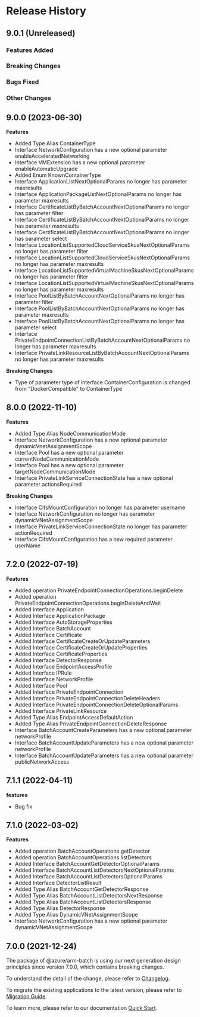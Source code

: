 # Release History

## 9.0.1 (Unreleased)

### Features Added

### Breaking Changes

### Bugs Fixed

### Other Changes

## 9.0.0 (2023-06-30)
    
**Features**

  - Added Type Alias ContainerType
  - Interface NetworkConfiguration has a new optional parameter enableAcceleratedNetworking
  - Interface VMExtension has a new optional parameter enableAutomaticUpgrade
  - Added Enum KnownContainerType
  - Interface ApplicationListNextOptionalParams no longer has parameter maxresults
  - Interface ApplicationPackageListNextOptionalParams no longer has parameter maxresults
  - Interface CertificateListByBatchAccountNextOptionalParams no longer has parameter filter
  - Interface CertificateListByBatchAccountNextOptionalParams no longer has parameter maxresults
  - Interface CertificateListByBatchAccountNextOptionalParams no longer has parameter select
  - Interface LocationListSupportedCloudServiceSkusNextOptionalParams no longer has parameter filter
  - Interface LocationListSupportedCloudServiceSkusNextOptionalParams no longer has parameter maxresults
  - Interface LocationListSupportedVirtualMachineSkusNextOptionalParams no longer has parameter filter
  - Interface LocationListSupportedVirtualMachineSkusNextOptionalParams no longer has parameter maxresults
  - Interface PoolListByBatchAccountNextOptionalParams no longer has parameter filter
  - Interface PoolListByBatchAccountNextOptionalParams no longer has parameter maxresults
  - Interface PoolListByBatchAccountNextOptionalParams no longer has parameter select
  - Interface PrivateEndpointConnectionListByBatchAccountNextOptionalParams no longer has parameter maxresults
  - Interface PrivateLinkResourceListByBatchAccountNextOptionalParams no longer has parameter maxresults

**Breaking Changes**

  - Type of parameter type of interface ContainerConfiguration is changed from "DockerCompatible" to ContainerType

   
## 8.0.0 (2022-11-10)
    
**Features**

  - Added Type Alias NodeCommunicationMode
  - Interface NetworkConfiguration has a new optional parameter dynamicVnetAssignmentScope
  - Interface Pool has a new optional parameter currentNodeCommunicationMode
  - Interface Pool has a new optional parameter targetNodeCommunicationMode
  - Interface PrivateLinkServiceConnectionState has a new optional parameter actionsRequired

**Breaking Changes**

  - Interface CifsMountConfiguration no longer has parameter username
  - Interface NetworkConfiguration no longer has parameter dynamicVNetAssignmentScope
  - Interface PrivateLinkServiceConnectionState no longer has parameter actionRequired
  - Interface CifsMountConfiguration has a new required parameter userName
    
    
## 7.2.0 (2022-07-19)
    
**Features**

  - Added operation PrivateEndpointConnectionOperations.beginDelete
  - Added operation PrivateEndpointConnectionOperations.beginDeleteAndWait
  - Added Interface Application
  - Added Interface ApplicationPackage
  - Added Interface AutoStorageProperties
  - Added Interface BatchAccount
  - Added Interface Certificate
  - Added Interface CertificateCreateOrUpdateParameters
  - Added Interface CertificateCreateOrUpdateProperties
  - Added Interface CertificateProperties
  - Added Interface DetectorResponse
  - Added Interface EndpointAccessProfile
  - Added Interface IPRule
  - Added Interface NetworkProfile
  - Added Interface Pool
  - Added Interface PrivateEndpointConnection
  - Added Interface PrivateEndpointConnectionDeleteHeaders
  - Added Interface PrivateEndpointConnectionDeleteOptionalParams
  - Added Interface PrivateLinkResource
  - Added Type Alias EndpointAccessDefaultAction
  - Added Type Alias PrivateEndpointConnectionDeleteResponse
  - Interface BatchAccountCreateParameters has a new optional parameter networkProfile
  - Interface BatchAccountUpdateParameters has a new optional parameter networkProfile
  - Interface BatchAccountUpdateParameters has a new optional parameter publicNetworkAccess
    
## 7.1.1 (2022-04-11)

**features**

  - Bug fix
    
## 7.1.0 (2022-03-02)
    
**Features**

  - Added operation BatchAccountOperations.getDetector
  - Added operation BatchAccountOperations.listDetectors
  - Added Interface BatchAccountGetDetectorOptionalParams
  - Added Interface BatchAccountListDetectorsNextOptionalParams
  - Added Interface BatchAccountListDetectorsOptionalParams
  - Added Interface DetectorListResult
  - Added Type Alias BatchAccountGetDetectorResponse
  - Added Type Alias BatchAccountListDetectorsNextResponse
  - Added Type Alias BatchAccountListDetectorsResponse
  - Added Type Alias DetectorResponse
  - Added Type Alias DynamicVNetAssignmentScope
  - Interface NetworkConfiguration has a new optional parameter dynamicVNetAssignmentScope
    
    
## 7.0.0 (2021-12-24)

The package of @azure/arm-batch is using our next generation design principles since version 7.0.0, which contains breaking changes.

To understand the detail of the change, please refer to [Changelog](https://aka.ms/js-track2-changelog).

To migrate the existing applications to the latest version, please refer to [Migration Guide](https://aka.ms/js-track2-migration-guide).

To learn more, please refer to our documentation [Quick Start](https://aka.ms/azsdk/js/mgmt/quickstart ).
